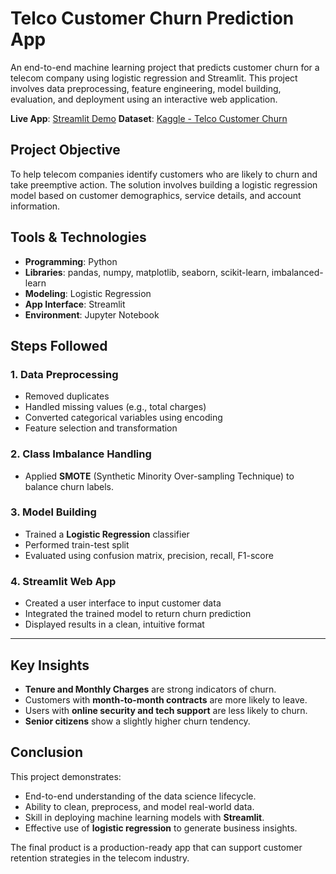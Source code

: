 # Telco Customer Churn Prediction App

An end-to-end machine learning project that predicts customer churn for a telecom company using logistic regression and Streamlit. This project involves data preprocessing, feature engineering, model building, evaluation, and deployment using an interactive web application.


**Live App**: [Streamlit Demo](https://telco-customer-churn-prediction-app-jhebpmmuizyzweryuxd4aa.streamlit.app/)
**Dataset**: [Kaggle - Telco Customer Churn](https://www.kaggle.com/blastchar/telco-customer-churn)


## Project Objective

To help telecom companies identify customers who are likely to churn and take preemptive action. The solution involves building a logistic regression model based on customer demographics, service details, and account information.


##  Tools & Technologies

- **Programming**: Python  
- **Libraries**: pandas, numpy, matplotlib, seaborn, scikit-learn, imbalanced-learn  
- **Modeling**: Logistic Regression  
- **App Interface**: Streamlit  
- **Environment**: Jupyter Notebook


## Steps Followed

### 1. Data Preprocessing

- Removed duplicates
- Handled missing values (e.g., total charges)
- Converted categorical variables using encoding
- Feature selection and transformation

### 2. Class Imbalance Handling

- Applied **SMOTE** (Synthetic Minority Over-sampling Technique) to balance churn labels.

### 3. Model Building

- Trained a **Logistic Regression** classifier
- Performed train-test split
- Evaluated using confusion matrix, precision, recall, F1-score

### 4. Streamlit Web App

- Created a user interface to input customer data
- Integrated the trained model to return churn prediction
- Displayed results in a clean, intuitive format

---

## Key Insights

- **Tenure and Monthly Charges** are strong indicators of churn.
- Customers with **month-to-month contracts** are more likely to leave.
- Users with **online security and tech support** are less likely to churn.
- **Senior citizens** show a slightly higher churn tendency.


## Conclusion

This project demonstrates:

- End-to-end understanding of the data science lifecycle.
- Ability to clean, preprocess, and model real-world data.
- Skill in deploying machine learning models with **Streamlit**.
- Effective use of **logistic regression** to generate business insights.

The final product is a production-ready app that can support customer retention strategies in the telecom industry.

